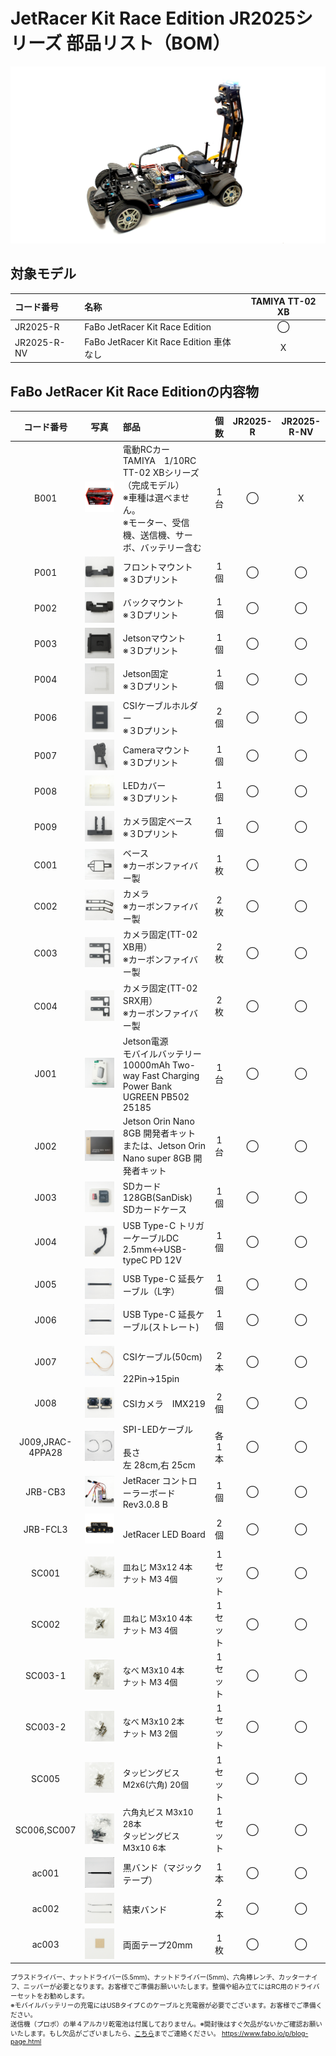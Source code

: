 # JetRacer Kit Race Edition JR2025シリーズ 部品リスト（BOM）

![](./img/001bom/JR2025_TOP.JPG)

<div style="text-align: right;font-size: 60%">
</div>

## 対象モデル

|コード番号|名称|TAMIYA TT-02 XB|
|:--|:--|:--:|
|JR2025-R|FaBo JetRacer Kit Race Edition|◯|
|JR2025-R-NV|FaBo JetRacer Kit Race Edition 車体なし|X|

## FaBo JetRacer Kit Race Editionの内容物

|コード番号|写真|部品|個数|JR2025-R|JR2025-R-NV|
|:--:|:--:|:--|:--:|:--:|:--:|
|B001|![](./img/001bom/TT-02XBmodel800840.jpeg)|<span style="font-size:14px;">電動RCカー<br>TAMIYA　1/10RC TT-02 XBシリーズ（完成モデル）<br>※車種は選べません。<br>※モーター、受信機、送信機、サーボ、バッテリー含む</span>|1台|◯|X|
|P001|![](./img/001bom/P001.JPG)|<span style="font-size:14px;">フロントマウント<br>※３Dプリント</span>|1個|◯|◯|
|P002|![](./img/001bom/P002.JPG)|<span style="font-size:14px;">バックマウント<br>※３Dプリント</span>|1個|◯|◯|
|P003|![](./img/001bom/P003.JPG)|<span style="font-size:14px;">Jetsonマウント<br>※３Dプリント</span>|1個|◯|◯|
|P004|![](./img/001bom/P004.JPG)|<span style="font-size:14px;">Jetson固定<br>※３Dプリント</span>|1個|◯|◯|
|P006|![](./img/001bom/P006.JPG)|<span style="font-size:14px;">CSIケーブルホルダー<br>※３Dプリント</span>|2個|◯|◯|
|P007|![](./img/001bom/P009.JPG)|<span style="font-size:14px;">Cameraマウント<br>※３Dプリント</span>|1個|◯|◯|
|P008|![](./img/001bom/P008.JPG)|<span style="font-size:14px;">LEDカバー<br>※３Dプリント</span>|1個|◯|◯|
|P009|![](./img/001bom/P007.JPG)|<span style="font-size:14px;">カメラ固定ベース<br>※３Dプリント</span>|1個|◯|◯|
|C001|![](./img/001bom/C001.JPG)|<span style="font-size:14px;">ベース<br>※カーボンファイバー製</span>|1枚|◯|◯|
|C002|![](./img/001bom/C002.JPG)|<span style="font-size:14px;">カメラ<br>※カーボンファイバー製</span>|2枚|◯|◯|
|C003|![](./img/001bom/C003.JPG)|<span style="font-size:14px;">カメラ固定(TT-02 XB用）<br>※カーボンファイバー製</span>|2枚|◯|◯|
|C004|![](./img/001bom/C004.JPG)|<span style="font-size:14px;">カメラ固定(TT-02 SRX用）<br>※カーボンファイバー製</span>|2枚|◯|◯|
|J001|![](./img/001bom/J001.JPG)|<span style="font-size:14px;">Jetson電源<br>モバイルバッテリー　10000mAh Two-way Fast Charging Power Bank UGREEN PB502 25185</span>|1台|◯|◯|
|J002|![](./img/001bom/J002.JPG)|<span style="font-size:14px;">Jetson Orin Nano 8GB 開発者キット　または、Jetson Orin Nano super 8GB 開発者キット　</span>|1台|◯|◯|
|J003|![](./img/001bom/J003.JPG)|SDカード128GB(SanDisk)<br>SDカードケース</span>|1個|◯|◯|
|J004|![](./img/001bom/J004.JPG)|<span style="font-size:14px;">USB Type-C トリガーケーブルDC 2.5mm<->USB-typeC PD 12V</span>|1個|◯|◯|
|J005|![](./img/001bom/J005.JPG)|<span style="font-size:14px;">USB Type-C 延長ケーブル（L字）</span>|1個|◯|◯|
|J006|![](./img/001bom/J006.JPG)|<span style="font-size:14px;">USB Type-C 延長ケーブル(ストレート)</span>|1個|◯|◯|
|J007|![](./img/001bom/J007.JPG)|<span style="font-size:14px;"><br>CSIケーブル(50cm)<br><br>22Pin->15pin</span>|2本|◯|◯|
|J008|![](./img/001bom/J008.JPG)|<span style="font-size:14px;">CSIカメラ　IMX219</span>|2個|◯|◯|
|J009,JRAC-4PPA28|![](./img/001bom/J009.JPG)|<span style="font-size:14px;">SPI-LEDケーブル<br><br>長さ<br>左 28cm,右 25cm</span>|各1本|◯|◯|
|JRB-CB3|![](./img/001bom/JRB-CB3.JPG)|<span style="font-size:14px;">JetRacer コントローラーボード<br>Rev3.0.8 B</span>|1個|◯|◯|
|JRB-FCL3|![](./img/001bom/JRB-LED.JPG)|<span style="font-size:14px;"><br>JetRacer LED Board</span>|2個|◯|◯|
|SC001|![](./img/001bom/sc001.JPG)|<span style="font-size:13px;">皿ねじ M3x12 4本<br>ナット M3 4個</span>|1セット|◯|◯|
|SC002|![](./img/001bom/sc002.JPG)|<span style="font-size:13px;">皿ねじ M3x10 4本<br>ナット M3 4個</span>|1セット|◯|◯|
|SC003-1|![](./img/001bom/sc003-1.JPG)|<span style="font-size:13px;">なべ M3x10 4本<br>ナット M3 4個</span>|1セット|◯|◯|
|SC003-2|![](./img/001bom/sc003-2.JPG)|<span style="font-size:13px;">なべ M3x10 2本<br>ナット M3 2個</span>|1セット|◯|◯|
|SC005|![](./img/001bom/sc005.JPG)|<span style="font-size:13px;">タッピングビス M2x6(六角) 20個|1セット</span>|◯|◯|
|SC006,SC007|![](./img/001bom/sc006and7.JPG)|<span style="font-size:13px;">六角丸ビス M3x10 28本<br>タッピングビス　M3x10 6本</span>|1セット|◯|◯|
|ac001|![](./img/001bom/AC001.JPG)|<span style="font-size:14px;">黒バンド（マジックテープ）</span>|1本|◯|◯|
|ac002|![](./img/001bom/AC002.JPG)|<span style="font-size:14px;">結束バンド</span>|2本|◯|◯|
|ac003|![](./img/001bom/AC003.JPG)|<span style="font-size:14px;">両面テープ20mm</span>|1枚|◯|◯|

<div style="text-align: left;font-size: 75%">プラスドライバー、ナットドライバー(5.5mm)、ナットドライバー(5mm)、六角棒レンチ、カッターナイフ、ニッパーが必要となります。お客様でご準備お願いいたします。整備や組み立てにはRC用のドライバーセットをお勧めします。<br>※モバイルバッテリーの充電にはUSBタイプＣのケーブルと充電器が必要でございます。お客様でご準備ください。<br>送信機（プロポ）の単４アルカリ乾電池は付属しておりません。※開封後はすぐ欠品がないかご確認お願いいたします。もし欠品がございましたら、<a href="https://www.fabo.io/p/blog-page.html">こちら</a>までご連絡ください。
<a href="https://www.fabo.io/p/blog-page.html">https://www.fabo.io/p/blog-page.html</a>
</div>

